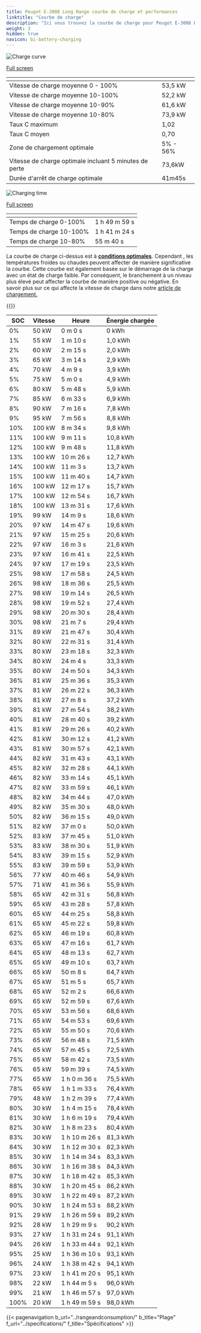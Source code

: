 ```yaml
---
title: Peugot E-3008 Long Range courbe de charge et performances
linktitle: "Courbe de charge"
description: "Ici vous trouvez la courbe de charge pour Peugot E-3008 Long Range."
weight: 3
hidden: true
navicon: bi-battery-charging
---
```

<!-- markdownlint-disable MD033 -->
<!-- markdownlint-disable MD010 -->
<img src="/images/models/peugot/3008/e-3008_long_range/chargingcurve.svg" alt="Charge curve" class="img-fluid">

[Full screen](/images/models/peugot/3008/e-3008_long_range/chargingcurve.svg)


<div class="table-responsive">
<table class="table table-striped border">
	<thead>
		<tr>
			<th>
			</th>
			<th>
			</th>
		</tr>
	</thead>
	<tbody>
		<tr>
			<td>
				Vitesse de charge moyenne 0 - 100%
			</td>
			<td>
				53,5 kW
			</td>
		</tr>
		<tr>
			<td>
				Vitesse de charge moyenne 10-100%
			</td>
			<td>
				52,2 kW
			</td>
		</tr>
		<tr>
			<td>
				Vitesse de charge moyenne 10-90%
			</td>
			<td>
				61,6 kW
			</td>
		</tr>
		<tr>
			<td>
				Vitesse de charge moyenne 10-80%
			</td>
			<td>
				73,9 kW
			</td>
		</tr>
		<tr>
			<td>
				Taux C maximum
			</td>
			<td>
				1,02
			</td>
		</tr>
		<tr>
			<td>
				Taux C moyen
			</td>
			<td>
				0,70
			</td>
		</tr>
		<tr>
			<td>
				Zone de chargement optimale
			</td>
			<td>
				5% - 56%
			</td>
		</tr>
		<tr>
			<td>
				Vitesse de charge optimale incluant 5 minutes de perte
			</td>
			<td>
				73,6kW
			</td>
		</tr>
		<tr>
			<td>
				Durée d'arrêt de charge optimale
			</td>
			<td>
				41m45s
			</td>
		</tr>
	</tbody>
</table>
</div>
<img src="/images/models/peugot/3008/e-3008_long_range/chargingtime.svg" alt="Charging time" class="img-fluid">

[Full screen](/images/models/peugot/3008/e-3008_long_range/chargingtime.svg)
<div class="table-responsive">
<table class="table table-striped border">
	<thead>
		<tr>
			<th>
			</th>
			<th>
			</th>
		</tr>
	</thead>
	<tbody>
		<tr>
			<td>
				Temps de charge 0-100%
			</td>
			<td>
				1 h 49 m 59 s
			</td>
		</tr>
		<tr>
			<td>
				Temps de charge 10-100%
			</td>
			<td>
				1 h 41 m 24 s
			</td>
		</tr>
		<tr>
			<td>
				Temps de charge 10-80%
			</td>
			<td>
				 55 m 40 s
			</td>
		</tr>
	</tbody>
</table>
</div>


La courbe de charge ci-dessus est à **[conditions optimales](../../../../../technology/battery/charging/#temperature)**. Cependant , les températures froides ou chaudes peuvent affecter de manière significative la courbe. Cette courbe est également basée sur le démarrage de la charge avec un état de charge faible. Par conséquent, le branchement à un niveau plus élevé peut affecter la courbe de manière positive ou négative. En savoir plus sur ce qui affecte la vitesse de charge dans notre [article de chargement.](../../../../../technology/battery/charging/)


{{<evkxdisplayaddarticle />}}
<div class="table-responsive">
<table class="table table-striped border">
	<thead>
		<tr>
			<th>
				SOC
			</th>
			<th>
				Vitesse
			</th>
			<th>
				Heure
			</th>
			<th>
				Énergie chargée
			</th>
		</tr>
	</thead>
	<tbody>
		<tr>
			<td>
				0%
			</td>
			<td>
				50 kW
			</td>
			<td>
				 0 m 0 s
			</td>
			<td>
				0 kWh
			</td>
		</tr>
		<tr>
			<td>
				1%
			</td>
			<td>
				55 kW
			</td>
			<td>
				 1 m 10 s
			</td>
			<td>
				1,0 kWh
			</td>
		</tr>
		<tr>
			<td>
				2%
			</td>
			<td>
				60 kW
			</td>
			<td>
				 2 m 15 s
			</td>
			<td>
				2,0 kWh
			</td>
		</tr>
		<tr>
			<td>
				3%
			</td>
			<td>
				65 kW
			</td>
			<td>
				 3 m 14 s
			</td>
			<td>
				2,9 kWh
			</td>
		</tr>
		<tr>
			<td>
				4%
			</td>
			<td>
				70 kW
			</td>
			<td>
				 4 m 9 s
			</td>
			<td>
				3,9 kWh
			</td>
		</tr>
		<tr>
			<td>
				5%
			</td>
			<td>
				75 kW
			</td>
			<td>
				 5 m 0 s
			</td>
			<td>
				4,9 kWh
			</td>
		</tr>
		<tr>
			<td>
				6%
			</td>
			<td>
				80 kW
			</td>
			<td>
				 5 m 48 s
			</td>
			<td>
				5,9 kWh
			</td>
		</tr>
		<tr>
			<td>
				7%
			</td>
			<td>
				85 kW
			</td>
			<td>
				 6 m 33 s
			</td>
			<td>
				6,9 kWh
			</td>
		</tr>
		<tr>
			<td>
				8%
			</td>
			<td>
				90 kW
			</td>
			<td>
				 7 m 16 s
			</td>
			<td>
				7,8 kWh
			</td>
		</tr>
		<tr>
			<td>
				9%
			</td>
			<td>
				95 kW
			</td>
			<td>
				 7 m 56 s
			</td>
			<td>
				8,8 kWh
			</td>
		</tr>
		<tr>
			<td>
				10%
			</td>
			<td>
				100 kW
			</td>
			<td>
				 8 m 34 s
			</td>
			<td>
				9,8 kWh
			</td>
		</tr>
		<tr>
			<td>
				11%
			</td>
			<td>
				100 kW
			</td>
			<td>
				 9 m 11 s
			</td>
			<td>
				10,8 kWh
			</td>
		</tr>
		<tr>
			<td>
				12%
			</td>
			<td>
				100 kW
			</td>
			<td>
				 9 m 48 s
			</td>
			<td>
				11,8 kWh
			</td>
		</tr>
		<tr>
			<td>
				13%
			</td>
			<td>
				100 kW
			</td>
			<td>
				 10 m 26 s
			</td>
			<td>
				12,7 kWh
			</td>
		</tr>
		<tr>
			<td>
				14%
			</td>
			<td>
				100 kW
			</td>
			<td>
				 11 m 3 s
			</td>
			<td>
				13,7 kWh
			</td>
		</tr>
		<tr>
			<td>
				15%
			</td>
			<td>
				100 kW
			</td>
			<td>
				 11 m 40 s
			</td>
			<td>
				14,7 kWh
			</td>
		</tr>
		<tr>
			<td>
				16%
			</td>
			<td>
				100 kW
			</td>
			<td>
				 12 m 17 s
			</td>
			<td>
				15,7 kWh
			</td>
		</tr>
		<tr>
			<td>
				17%
			</td>
			<td>
				100 kW
			</td>
			<td>
				 12 m 54 s
			</td>
			<td>
				16,7 kWh
			</td>
		</tr>
		<tr>
			<td>
				18%
			</td>
			<td>
				100 kW
			</td>
			<td>
				 13 m 31 s
			</td>
			<td>
				17,6 kWh
			</td>
		</tr>
		<tr>
			<td>
				19%
			</td>
			<td>
				99 kW
			</td>
			<td>
				 14 m 9 s
			</td>
			<td>
				18,6 kWh
			</td>
		</tr>
		<tr>
			<td>
				20%
			</td>
			<td>
				97 kW
			</td>
			<td>
				 14 m 47 s
			</td>
			<td>
				19,6 kWh
			</td>
		</tr>
		<tr>
			<td>
				21%
			</td>
			<td>
				97 kW
			</td>
			<td>
				 15 m 25 s
			</td>
			<td>
				20,6 kWh
			</td>
		</tr>
		<tr>
			<td>
				22%
			</td>
			<td>
				97 kW
			</td>
			<td>
				 16 m 3 s
			</td>
			<td>
				21,6 kWh
			</td>
		</tr>
		<tr>
			<td>
				23%
			</td>
			<td>
				97 kW
			</td>
			<td>
				 16 m 41 s
			</td>
			<td>
				22,5 kWh
			</td>
		</tr>
		<tr>
			<td>
				24%
			</td>
			<td>
				97 kW
			</td>
			<td>
				 17 m 19 s
			</td>
			<td>
				23,5 kWh
			</td>
		</tr>
		<tr>
			<td>
				25%
			</td>
			<td>
				98 kW
			</td>
			<td>
				 17 m 58 s
			</td>
			<td>
				24,5 kWh
			</td>
		</tr>
		<tr>
			<td>
				26%
			</td>
			<td>
				98 kW
			</td>
			<td>
				 18 m 36 s
			</td>
			<td>
				25,5 kWh
			</td>
		</tr>
		<tr>
			<td>
				27%
			</td>
			<td>
				98 kW
			</td>
			<td>
				 19 m 14 s
			</td>
			<td>
				26,5 kWh
			</td>
		</tr>
		<tr>
			<td>
				28%
			</td>
			<td>
				98 kW
			</td>
			<td>
				 19 m 52 s
			</td>
			<td>
				27,4 kWh
			</td>
		</tr>
		<tr>
			<td>
				29%
			</td>
			<td>
				98 kW
			</td>
			<td>
				 20 m 30 s
			</td>
			<td>
				28,4 kWh
			</td>
		</tr>
		<tr>
			<td>
				30%
			</td>
			<td>
				98 kW
			</td>
			<td>
				 21 m 7 s
			</td>
			<td>
				29,4 kWh
			</td>
		</tr>
		<tr>
			<td>
				31%
			</td>
			<td>
				89 kW
			</td>
			<td>
				 21 m 47 s
			</td>
			<td>
				30,4 kWh
			</td>
		</tr>
		<tr>
			<td>
				32%
			</td>
			<td>
				80 kW
			</td>
			<td>
				 22 m 31 s
			</td>
			<td>
				31,4 kWh
			</td>
		</tr>
		<tr>
			<td>
				33%
			</td>
			<td>
				80 kW
			</td>
			<td>
				 23 m 18 s
			</td>
			<td>
				32,3 kWh
			</td>
		</tr>
		<tr>
			<td>
				34%
			</td>
			<td>
				80 kW
			</td>
			<td>
				 24 m 4 s
			</td>
			<td>
				33,3 kWh
			</td>
		</tr>
		<tr>
			<td>
				35%
			</td>
			<td>
				80 kW
			</td>
			<td>
				 24 m 50 s
			</td>
			<td>
				34,3 kWh
			</td>
		</tr>
		<tr>
			<td>
				36%
			</td>
			<td>
				81 kW
			</td>
			<td>
				 25 m 36 s
			</td>
			<td>
				35,3 kWh
			</td>
		</tr>
		<tr>
			<td>
				37%
			</td>
			<td>
				81 kW
			</td>
			<td>
				 26 m 22 s
			</td>
			<td>
				36,3 kWh
			</td>
		</tr>
		<tr>
			<td>
				38%
			</td>
			<td>
				81 kW
			</td>
			<td>
				 27 m 8 s
			</td>
			<td>
				37,2 kWh
			</td>
		</tr>
		<tr>
			<td>
				39%
			</td>
			<td>
				81 kW
			</td>
			<td>
				 27 m 54 s
			</td>
			<td>
				38,2 kWh
			</td>
		</tr>
		<tr>
			<td>
				40%
			</td>
			<td>
				81 kW
			</td>
			<td>
				 28 m 40 s
			</td>
			<td>
				39,2 kWh
			</td>
		</tr>
		<tr>
			<td>
				41%
			</td>
			<td>
				81 kW
			</td>
			<td>
				 29 m 26 s
			</td>
			<td>
				40,2 kWh
			</td>
		</tr>
		<tr>
			<td>
				42%
			</td>
			<td>
				81 kW
			</td>
			<td>
				 30 m 12 s
			</td>
			<td>
				41,2 kWh
			</td>
		</tr>
		<tr>
			<td>
				43%
			</td>
			<td>
				81 kW
			</td>
			<td>
				 30 m 57 s
			</td>
			<td>
				42,1 kWh
			</td>
		</tr>
		<tr>
			<td>
				44%
			</td>
			<td>
				82 kW
			</td>
			<td>
				 31 m 43 s
			</td>
			<td>
				43,1 kWh
			</td>
		</tr>
		<tr>
			<td>
				45%
			</td>
			<td>
				82 kW
			</td>
			<td>
				 32 m 28 s
			</td>
			<td>
				44,1 kWh
			</td>
		</tr>
		<tr>
			<td>
				46%
			</td>
			<td>
				82 kW
			</td>
			<td>
				 33 m 14 s
			</td>
			<td>
				45,1 kWh
			</td>
		</tr>
		<tr>
			<td>
				47%
			</td>
			<td>
				82 kW
			</td>
			<td>
				 33 m 59 s
			</td>
			<td>
				46,1 kWh
			</td>
		</tr>
		<tr>
			<td>
				48%
			</td>
			<td>
				82 kW
			</td>
			<td>
				 34 m 44 s
			</td>
			<td>
				47,0 kWh
			</td>
		</tr>
		<tr>
			<td>
				49%
			</td>
			<td>
				82 kW
			</td>
			<td>
				 35 m 30 s
			</td>
			<td>
				48,0 kWh
			</td>
		</tr>
		<tr>
			<td>
				50%
			</td>
			<td>
				82 kW
			</td>
			<td>
				 36 m 15 s
			</td>
			<td>
				49,0 kWh
			</td>
		</tr>
		<tr>
			<td>
				51%
			</td>
			<td>
				82 kW
			</td>
			<td>
				 37 m 0 s
			</td>
			<td>
				50,0 kWh
			</td>
		</tr>
		<tr>
			<td>
				52%
			</td>
			<td>
				83 kW
			</td>
			<td>
				 37 m 45 s
			</td>
			<td>
				51,0 kWh
			</td>
		</tr>
		<tr>
			<td>
				53%
			</td>
			<td>
				83 kW
			</td>
			<td>
				 38 m 30 s
			</td>
			<td>
				51,9 kWh
			</td>
		</tr>
		<tr>
			<td>
				54%
			</td>
			<td>
				83 kW
			</td>
			<td>
				 39 m 15 s
			</td>
			<td>
				52,9 kWh
			</td>
		</tr>
		<tr>
			<td>
				55%
			</td>
			<td>
				83 kW
			</td>
			<td>
				 39 m 59 s
			</td>
			<td>
				53,9 kWh
			</td>
		</tr>
		<tr>
			<td>
				56%
			</td>
			<td>
				77 kW
			</td>
			<td>
				 40 m 46 s
			</td>
			<td>
				54,9 kWh
			</td>
		</tr>
		<tr>
			<td>
				57%
			</td>
			<td>
				71 kW
			</td>
			<td>
				 41 m 36 s
			</td>
			<td>
				55,9 kWh
			</td>
		</tr>
		<tr>
			<td>
				58%
			</td>
			<td>
				65 kW
			</td>
			<td>
				 42 m 31 s
			</td>
			<td>
				56,8 kWh
			</td>
		</tr>
		<tr>
			<td>
				59%
			</td>
			<td>
				65 kW
			</td>
			<td>
				 43 m 28 s
			</td>
			<td>
				57,8 kWh
			</td>
		</tr>
		<tr>
			<td>
				60%
			</td>
			<td>
				65 kW
			</td>
			<td>
				 44 m 25 s
			</td>
			<td>
				58,8 kWh
			</td>
		</tr>
		<tr>
			<td>
				61%
			</td>
			<td>
				65 kW
			</td>
			<td>
				 45 m 22 s
			</td>
			<td>
				59,8 kWh
			</td>
		</tr>
		<tr>
			<td>
				62%
			</td>
			<td>
				65 kW
			</td>
			<td>
				 46 m 19 s
			</td>
			<td>
				60,8 kWh
			</td>
		</tr>
		<tr>
			<td>
				63%
			</td>
			<td>
				65 kW
			</td>
			<td>
				 47 m 16 s
			</td>
			<td>
				61,7 kWh
			</td>
		</tr>
		<tr>
			<td>
				64%
			</td>
			<td>
				65 kW
			</td>
			<td>
				 48 m 13 s
			</td>
			<td>
				62,7 kWh
			</td>
		</tr>
		<tr>
			<td>
				65%
			</td>
			<td>
				65 kW
			</td>
			<td>
				 49 m 10 s
			</td>
			<td>
				63,7 kWh
			</td>
		</tr>
		<tr>
			<td>
				66%
			</td>
			<td>
				65 kW
			</td>
			<td>
				 50 m 8 s
			</td>
			<td>
				64,7 kWh
			</td>
		</tr>
		<tr>
			<td>
				67%
			</td>
			<td>
				65 kW
			</td>
			<td>
				 51 m 5 s
			</td>
			<td>
				65,7 kWh
			</td>
		</tr>
		<tr>
			<td>
				68%
			</td>
			<td>
				65 kW
			</td>
			<td>
				 52 m 2 s
			</td>
			<td>
				66,6 kWh
			</td>
		</tr>
		<tr>
			<td>
				69%
			</td>
			<td>
				65 kW
			</td>
			<td>
				 52 m 59 s
			</td>
			<td>
				67,6 kWh
			</td>
		</tr>
		<tr>
			<td>
				70%
			</td>
			<td>
				65 kW
			</td>
			<td>
				 53 m 56 s
			</td>
			<td>
				68,6 kWh
			</td>
		</tr>
		<tr>
			<td>
				71%
			</td>
			<td>
				65 kW
			</td>
			<td>
				 54 m 53 s
			</td>
			<td>
				69,6 kWh
			</td>
		</tr>
		<tr>
			<td>
				72%
			</td>
			<td>
				65 kW
			</td>
			<td>
				 55 m 50 s
			</td>
			<td>
				70,6 kWh
			</td>
		</tr>
		<tr>
			<td>
				73%
			</td>
			<td>
				65 kW
			</td>
			<td>
				 56 m 48 s
			</td>
			<td>
				71,5 kWh
			</td>
		</tr>
		<tr>
			<td>
				74%
			</td>
			<td>
				65 kW
			</td>
			<td>
				 57 m 45 s
			</td>
			<td>
				72,5 kWh
			</td>
		</tr>
		<tr>
			<td>
				75%
			</td>
			<td>
				65 kW
			</td>
			<td>
				 58 m 42 s
			</td>
			<td>
				73,5 kWh
			</td>
		</tr>
		<tr>
			<td>
				76%
			</td>
			<td>
				65 kW
			</td>
			<td>
				 59 m 39 s
			</td>
			<td>
				74,5 kWh
			</td>
		</tr>
		<tr>
			<td>
				77%
			</td>
			<td>
				65 kW
			</td>
			<td>
				1 h 0 m 36 s
			</td>
			<td>
				75,5 kWh
			</td>
		</tr>
		<tr>
			<td>
				78%
			</td>
			<td>
				65 kW
			</td>
			<td>
				1 h 1 m 33 s
			</td>
			<td>
				76,4 kWh
			</td>
		</tr>
		<tr>
			<td>
				79%
			</td>
			<td>
				48 kW
			</td>
			<td>
				1 h 2 m 39 s
			</td>
			<td>
				77,4 kWh
			</td>
		</tr>
		<tr>
			<td>
				80%
			</td>
			<td>
				30 kW
			</td>
			<td>
				1 h 4 m 15 s
			</td>
			<td>
				78,4 kWh
			</td>
		</tr>
		<tr>
			<td>
				81%
			</td>
			<td>
				30 kW
			</td>
			<td>
				1 h 6 m 19 s
			</td>
			<td>
				79,4 kWh
			</td>
		</tr>
		<tr>
			<td>
				82%
			</td>
			<td>
				30 kW
			</td>
			<td>
				1 h 8 m 23 s
			</td>
			<td>
				80,4 kWh
			</td>
		</tr>
		<tr>
			<td>
				83%
			</td>
			<td>
				30 kW
			</td>
			<td>
				1 h 10 m 26 s
			</td>
			<td>
				81,3 kWh
			</td>
		</tr>
		<tr>
			<td>
				84%
			</td>
			<td>
				30 kW
			</td>
			<td>
				1 h 12 m 30 s
			</td>
			<td>
				82,3 kWh
			</td>
		</tr>
		<tr>
			<td>
				85%
			</td>
			<td>
				30 kW
			</td>
			<td>
				1 h 14 m 34 s
			</td>
			<td>
				83,3 kWh
			</td>
		</tr>
		<tr>
			<td>
				86%
			</td>
			<td>
				30 kW
			</td>
			<td>
				1 h 16 m 38 s
			</td>
			<td>
				84,3 kWh
			</td>
		</tr>
		<tr>
			<td>
				87%
			</td>
			<td>
				30 kW
			</td>
			<td>
				1 h 18 m 42 s
			</td>
			<td>
				85,3 kWh
			</td>
		</tr>
		<tr>
			<td>
				88%
			</td>
			<td>
				30 kW
			</td>
			<td>
				1 h 20 m 45 s
			</td>
			<td>
				86,2 kWh
			</td>
		</tr>
		<tr>
			<td>
				89%
			</td>
			<td>
				30 kW
			</td>
			<td>
				1 h 22 m 49 s
			</td>
			<td>
				87,2 kWh
			</td>
		</tr>
		<tr>
			<td>
				90%
			</td>
			<td>
				30 kW
			</td>
			<td>
				1 h 24 m 53 s
			</td>
			<td>
				88,2 kWh
			</td>
		</tr>
		<tr>
			<td>
				91%
			</td>
			<td>
				29 kW
			</td>
			<td>
				1 h 26 m 59 s
			</td>
			<td>
				89,2 kWh
			</td>
		</tr>
		<tr>
			<td>
				92%
			</td>
			<td>
				28 kW
			</td>
			<td>
				1 h 29 m 9 s
			</td>
			<td>
				90,2 kWh
			</td>
		</tr>
		<tr>
			<td>
				93%
			</td>
			<td>
				27 kW
			</td>
			<td>
				1 h 31 m 24 s
			</td>
			<td>
				91,1 kWh
			</td>
		</tr>
		<tr>
			<td>
				94%
			</td>
			<td>
				26 kW
			</td>
			<td>
				1 h 33 m 44 s
			</td>
			<td>
				92,1 kWh
			</td>
		</tr>
		<tr>
			<td>
				95%
			</td>
			<td>
				25 kW
			</td>
			<td>
				1 h 36 m 10 s
			</td>
			<td>
				93,1 kWh
			</td>
		</tr>
		<tr>
			<td>
				96%
			</td>
			<td>
				24 kW
			</td>
			<td>
				1 h 38 m 42 s
			</td>
			<td>
				94,1 kWh
			</td>
		</tr>
		<tr>
			<td>
				97%
			</td>
			<td>
				23 kW
			</td>
			<td>
				1 h 41 m 20 s
			</td>
			<td>
				95,1 kWh
			</td>
		</tr>
		<tr>
			<td>
				98%
			</td>
			<td>
				22 kW
			</td>
			<td>
				1 h 44 m 5 s
			</td>
			<td>
				96,0 kWh
			</td>
		</tr>
		<tr>
			<td>
				99%
			</td>
			<td>
				21 kW
			</td>
			<td>
				1 h 46 m 57 s
			</td>
			<td>
				97,0 kWh
			</td>
		</tr>
		<tr>
			<td>
				100%
			</td>
			<td>
				20 kW
			</td>
			<td>
				1 h 49 m 59 s
			</td>
			<td>
				98,0 kWh
			</td>
		</tr>
	</tbody>
</table>
</div>


{{< pagenavigation b_url="../rangeandconsumption/" b_title="Plage" f_url="../specifications/" f_title="Spécifications" >}}
